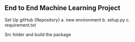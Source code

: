 ## End to End Machine Learning Project

Set Up gitHub {Repository}
a. new environment
b. setup.py
c. requirement.txt

Src folder and build the package 
